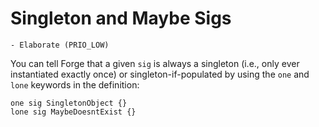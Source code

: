 # Singleton and Maybe Sigs

```admonish danger title="TODO"
- Elaborate (PRIO_LOW)
```

<!-- Didn't make sense to talk about this before Field Multiplicity (introducing the concept of one/lone even though these arent 'field' multiplicities, so moved til after) -->

You can tell Forge that a given `sig` is always a singleton (i.e., only ever instantiated exactly once) or singleton-if-populated by using the `one` and `lone` keywords in the definition:

```
one sig SingletonObject {}
lone sig MaybeDoesntExist {}
```
